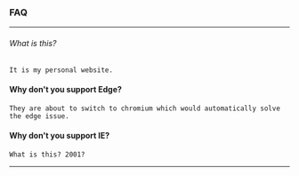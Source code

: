### FAQ

---

###### What is this?

```
It is my personal website.
```

#### Why don't you support Edge?

```
They are about to switch to chromium which would automatically solve the edge issue.
```

#### Why don't you support IE?

```
What is this? 2001?
```

---
